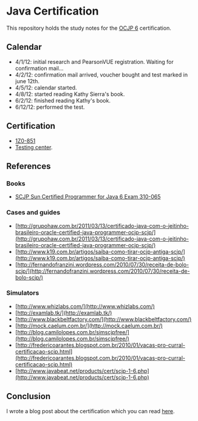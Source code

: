 Java Certification
==================

This repository holds the study notes for the [OCJP 6](http://education.oracle.com/pls/web\_prod-plq-dad/db\_pages.getpage?page\_id=41&p\_exam\_id=1Z0\_851) certification.

Calendar
--------

* 4/1/12: initial research and PearsonVUE registration. Waiting for confirmation mail...
* 4/2/12: confirmation mail arrived, voucher bought and test marked in june 12th.
* 4/5/12: calendar started.
* 4/8/12: started reading Kathy Sierra's book.
* 6/2/12: finished reading Kathy's book.
* 6/12/12: performed the test.

Certification
-------------

* [1Z0-851](http://education.oracle.com/pls/web_prod-plq-dad/db_pages.getpage?page_id=41&p_exam_id=1Z0_851
)
* [Testing center](http://www7.pearsonvue.com/Dispatcher?application=VTCLocator&action=actStartApp&v=W2L&cid=554).

References
----------

### Books

* [SCJP Sun Certified Programmer for Java 6 Exam 310-065](http://www.amazon.com/SCJP-Certified-Programmer-Java-310-065/dp/0071591060)

### Cases and guides

* [http://grupohaw.com.br/2011/03/13/certificado-java-com-o-jeitinho-brasileiro-oracle-certified-java-programmer-ocjp-scjp/](http://grupohaw.com.br/2011/03/13/certificado-java-com-o-jeitinho-brasileiro-oracle-certified-java-programmer-ocjp-scjp/)
* [http://www.k19.com.br/artigos/saiba-como-tirar-ocjp-antiga-scjp/](http://www.k19.com.br/artigos/saiba-como-tirar-ocjp-antiga-scjp/)
* [http://fernandofranzini.wordpress.com/2010/07/30/receita-de-bolo-scjp/](http://fernandofranzini.wordpress.com/2010/07/30/receita-de-bolo-scjp/)

### Simulators

* [http://www.whizlabs.com/](http://www.whizlabs.com/)
* [http://examlab.tk/](http://examlab.tk/)
* [http://www.blackbeltfactory.com/](http://www.blackbeltfactory.com/)
* [http://mock.caelum.com.br/](http://mock.caelum.com.br/)
* [http://blog.camilolopes.com.br/simscjpfree/](http://blog.camilolopes.com.br/simscjpfree/)
* [http://fredericoarantes.blogspot.com.br/2010/01/vacas-pro-curral-certificacao-scjp.html](http://fredericoarantes.blogspot.com.br/2010/01/vacas-pro-curral-certificacao-scjp.html)
* [http://www.javabeat.net/products/cert/scjp-1-6.php](http://www.javabeat.net/products/cert/scjp-1-6.php)

Conclusion
----------

I wrote a blog post about the certification which you can read [here](http://leafac.com/post/25734543996/yet-another-scjp-ocjp-exam-review).
